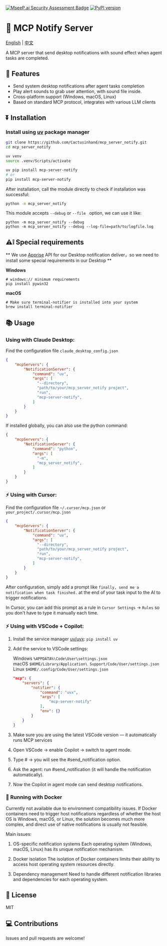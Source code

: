 [![MseeP.ai Security Assessment Badge](https://mseep.net/pr/cactusinhand-mcp-server-notify-badge.png)](https://mseep.ai/app/cactusinhand-mcp-server-notify) [![PyPI version](https://badge.fury.io/py/mcp-server-notify.svg)](https://badge.fury.io/py/mcp-server-notify)

# 📢 MCP Notify Server

[English](README.md) | [中文](README.zh.md)

A MCP server that send desktop notifications with sound effect when agent tasks are completed.

## 🥩 Features

- Send system desktop notifications after agent tasks completion
- Play alert sounds to grab user attention, with sound file inside.
- Cross-platform support (Windows, macOS, Linux)
- Based on standard MCP protocol, integrates with various LLM clients

## ⏬ Installation

### Install using [uv](https://docs.astral.sh/uv/) package manager

```bash
git clone https://github.com/Cactusinhand/mcp_server_notify.git
cd mcp_server_notify

uv venv
source .venv/Scripts/activate

uv pip install mcp-server-notify
# or
pip install mcp-server-notify
```

After installation, call the module directly to check if installation was successful:
```bash
python -m mcp_server_notify
```
This module accepts ` --debug ` or `--file ` option, we can use it like:
```shell
python -m mcp_server_notify --debug
python -m mcp_server_notify --debug --log-file=path/to/logfile.log
```

## ⚠️❕ Special requirements

** We use [Apprise](https://github.com/caronc/apprise) API for our Desktop notification deliver，so we need to install some special requirements in our Desktop **

**Windows**
```shell
# windows:// minimum requirements
pip install pywin32
```

**macOS**
```shell
# Make sure terminal-notifier is installed into your system
brew install terminal-notifier
```

## 📚 Usage

### Using with Claude Desktop:

Find the configuration file `claude_desktop_config.json`
```json
{
    "mcpServers": {
        "NotificationServer": {
            "command": "uv",
            "args": [
              "--directory",
              "path/to/your/mcp_server_notify project",
              "run",
              "mcp-server-notify",
            ]
        }
    }
}
```

If installed globally, you can also use the python command:
```json
{
    "mcpServers": {
        "NotificationServer": {
            "command": "python",
            "args": [
              "-m",
              "mcp_server_notify",
            ]
        }
    }
}
```

### ⚡️ Using with Cursor:
Find the configuration file `~/.cursor/mcp.json` or `your_project/.cursor/mcp.json`
```json
{
    "mcpServers": {
        "NotificationServer": {
            "command": "uv",
            "args": [
              "--directory",
              "path/to/your/mcp_server_notify project",
              "run",
              "mcp-server-notify",
            ]
        }
    }
}
```

After configuration, simply add a prompt like `finally, send me a notification when task finished.` at the end of your task input to the AI to trigger notifications.

In Cursor, you can add this prompt as a rule in `Cursor Settings` -> `Rules` so you don't have to type it manually each time.

### ⚡️ Using with VSCode + Copilot:
1.	Install the service manager [uv/uvx](https://docs.astral.sh/uv/):
`pip install uv`
2.	 Add the service to VSCode settings:

     Windows `%APPDATA%\Code\User\settings.json`  
macOS `$HOME/Library/Application\ Support/Code/User/settings.json`  
Linux `$HOME/.config/Code/User/settings.json`  

	 ```json
	 "mcp": {
         "servers": {
             "notifier": {
                 "command": "uvx",
                 "args": [
                     "mcp-server-notify"
                 ],
                 "env": {}
             }
         }
	 }
	 ```
3.	Make sure you are using the latest VSCode version — it automatically runs MCP services
4.	Open VSCode → enable Copilot → switch to agent mode.
5.	Type # → you will see the #send_notification option.
6.	Ask the agent: run #send_notification (it will handle the notification automatically).
7.	Now the Copilot in agent mode can send desktop notifications.



### 🐳 Running with Docker

Currently not available due to environment compatibility issues.
If Docker containers need to trigger host notifications regardless of whether the host OS is Windows, macOS, or Linux, the solution becomes much more complex, and direct use of native notifications is usually not feasible.

Main issues:
1. OS-specific notification systems
Each operating system (Windows, macOS, Linux) has its unique notification mechanism.

2. Docker isolation
The isolation of Docker containers limits their ability to access host operating system resources directly.

3. Dependency management
Need to handle different notification libraries and dependencies for each operating system.

## 🧾 License

MIT

## 💻 Contributions

Issues and pull requests are welcome!
